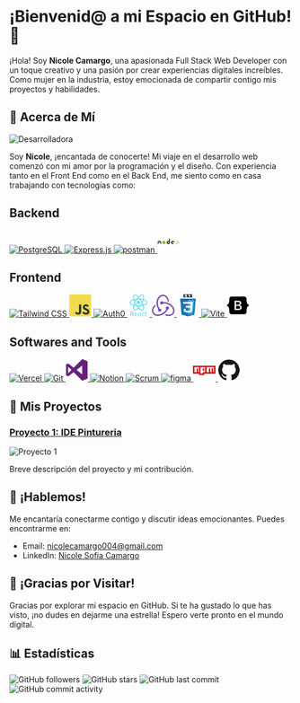 # ¡Bienvenid@ a mi Espacio en GitHub! 🚀

¡Hola! Soy **Nicole Camargo**, una apasionada Full Stack Web Developer con un toque creativo y una pasión por crear experiencias digitales increíbles. Como mujer en la industria, estoy emocionada de compartir contigo mis proyectos y habilidades.

## 🌟 Acerca de Mí

![Desarrolladora](https://scontent.fbog4-1.fna.fbcdn.net/v/t39.30808-6/367691193_631468389084030_6042218217297955225_n.jpg?_nc_cat=106&ccb=1-7&_nc_sid=7f8c78&_nc_ohc=FhKv-2BEknsAX_-3r2q&_nc_ht=scontent.fbog4-1.fna&oh=00_AfAumgISDE-m48K2PNVbx1v7gzYXldbngwX39tjPWD-krw&oe=64E0B876)

Soy **Nicole**, ¡encantada de conocerte! Mi viaje en el desarrollo web comenzó con mi amor por la programación y el diseño. Con experiencia tanto en el Front End como en el Back End, me siento como en casa trabajando con tecnologías como:

## Backend

<p align="left">
  <a href="https://www.postgresql.org" target="_blank" rel="noreferrer">
    <img src="https://www.vectorlogo.zone/logos/postgresql/postgresql-icon.svg" alt="PostgreSQL" width="40" height="40"/>
  </a>
   <a href="https://expressjs.com" target="_blank" rel="noreferrer">
    <img src="https://raw.githubusercontent.com/devicons/devicon/master/icons/express/express-original-wordmark-white.svg" alt="Express.js" width="40" height="40"/>
  </a>
   <a href="https://postman.com" target="_blank" rel="noreferrer">
    <img src="https://www.vectorlogo.zone/logos/getpostman/getpostman-icon.svg" alt="postman" width="40" height="40"/>
  </a>
   <a href="https://nodejs.org/" target="_blank" rel="noreferrer">
    <img src="https://raw.githubusercontent.com/devicons/devicon/master/icons/nodejs/nodejs-original-wordmark.svg" alt="Node.js" width="40" height="40"/>
  </a>
</p>

## Frontend

<p align="left">
  <a href="https://tailwindcss.com" target="_blank" rel="noreferrer">
    <img src="https://www.vectorlogo.zone/logos/tailwindcss/tailwindcss-icon.svg" alt="Tailwind CSS" width="40" height="40"/>
  </a>
   <a href="https://developer.mozilla.org/en-US/docs/Web/JavaScript" target="_blank" rel="noreferrer">
    <img src="https://raw.githubusercontent.com/devicons/devicon/master/icons/javascript/javascript-original.svg" alt="javascript" width="40" height="40"/>
  </a>
  <a href="https://auth0.com" target="_blank" rel="noreferrer">
    <img src="https://cdn.auth0.com/styleguide/latest/lib/logos/img/logo-grey.png" alt="Auth0" width="40" height="40"/>
  </a>
  <a href="https://reactjs.org/" target="_blank" rel="noreferrer">
    <img src="https://raw.githubusercontent.com/devicons/devicon/master/icons/react/react-original-wordmark.svg" alt="React.js" width="40" height="40"/>
  </a>
  <a href="https://redux.js.org" target="_blank" rel="noreferrer">
    <img src="https://raw.githubusercontent.com/devicons/devicon/master/icons/redux/redux-original.svg" alt="Redux" width="40" height="40"/>
  </a>
   <a href="https://www.w3schools.com/css/" target="_blank" rel="noreferrer">
    <img src="https://raw.githubusercontent.com/devicons/devicon/master/icons/css3/css3-original-wordmark.svg" alt="css3" width="40" height="40"/>
  </a>
    <a href="https://vitejs.dev/" target="_blank" rel="noreferrer">
    <img src="https://raw.githubusercontent.com/vitejs/vite/main/docs/src/static/vite.svg" alt="Vite" width="40" height="40"/>
  </a>
  <a href="https://getbootstrap.com/" target="_blank" rel="noreferrer">
    <img src="https://raw.githubusercontent.com/devicons/devicon/master/icons/bootstrap/bootstrap-plain.svg" alt="Bootstrap" width="40" height="40"/>
  </a>
</p>

## Softwares and Tools

<p align="left">
  <a href="https://vercel.com" target="_blank" rel="noreferrer">
    <img src="https://raw.githubusercontent.com/vercel/vercel/main/packages/frameworks/logos/vercel.svg" alt="Vercel" width="40" height="40"/>
  </a>
  <a href="https://git-scm.com" target="_blank" rel="noreferrer">
    <img src="https://www.vectorlogo.zone/logos/git-scm/git-scm-icon.svg" alt="Git" width="40" height="40"/>
  </a>
  <a href="https://code.visualstudio.com" target="_blank" rel="noreferrer">
    <img src="https://raw.githubusercontent.com/devicons/devicon/master/icons/visualstudio/visualstudio-plain.svg" alt="Visual Studio Code" width="40" height="40"/>
  </a>
  <a href="https://www.notion.so" target="_blank" rel="noreferrer">
    <img src="https://raw.githubusercontent.com/simple-icons/simple-icons/develop/icons/notion.svg" alt="Notion" width="40" height="40"/>
  </a>
  <a href="https://www.scrum.org" target="_blank" rel="noreferrer">
    <img src="https://www.scrum.org/themes/custom/scrumorg_v2/assets/images/logo-250.png" alt="Scrum" width="40" height="40"/>
  </a>
    <a href="https://www.figma.com/" target="_blank" rel="noreferrer">
    <img src="https://www.vectorlogo.zone/logos/figma/figma-icon.svg" alt="figma" width="40" height="40"/>
  </a>
  
  <a href="https://npmjs.com" target="_blank" rel="noreferrer">
    <img src="https://raw.githubusercontent.com/sachinverma53121/sachinverma53121/master/icons/npm.png" alt="npm" width="40" height="40"/>
  </a>
  <a href="https://github.com/" target="_blank" rel="noreferrer">
    <img src="https://raw.githubusercontent.com/devicons/devicon/master/icons/github/github-original.svg" alt="GitHub" width="40" height="40"/>
  </a>


</p>

## 🚀 Mis Proyectos

### [Proyecto 1: IDE Pintureria](https://pinturas-app-front-git-pre-develop-pf-pinturas.vercel.app/developers)

![Proyecto 1](https://scontent.fbog4-2.fna.fbcdn.net/v/t39.30808-6/367698400_631470009083868_8542710346919750823_n.jpg?stp=cp6_dst-jpg&_nc_cat=109&ccb=1-7&_nc_sid=7f8c78&_nc_ohc=aofulvBFv40AX9if1jl&_nc_ht=scontent.fbog4-2.fna&oh=00_AfBEtGP8QxOARdcw4FMSdU7okzgti98D2vA3rFDYju1Rzw&oe=64E0B56F)

Breve descripción del proyecto y mi contribución.

## 📱 ¡Hablemos!

Me encantaría conectarme contigo y discutir ideas emocionantes. Puedes encontrarme en:

- Email: [nicolecamargo004@gmail.com](mailto:nicolecamargo004@gmail.com)
- LinkedIn: [Nicole Sofia Camargo](https://www.linkedin.com/in/nicole-sofia-camargo-garcia-189648265/)

## 💖 ¡Gracias por Visitar!

Gracias por explorar mi espacio en GitHub. Si te ha gustado lo que has visto, ¡no dudes en dejarme una estrella! Espero verte pronto en el mundo digital.

## 📊 Estadísticas

![GitHub followers](https://img.shields.io/github/followers/cgnicole?style=social)
![GitHub stars](https://img.shields.io/github/stars/cgnicole?style=social)
![GitHub last commit](https://img.shields.io/github/last-commit/cgnicole/cgnicole)
![GitHub commit activity](https://img.shields.io/github/commit-activity/m/cgnicole/cgnicole)

